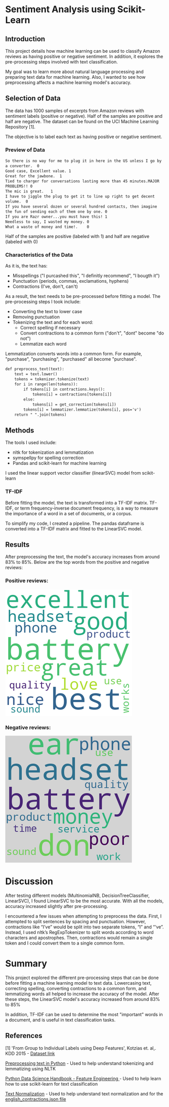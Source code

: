 # Sentiment Analysis using Scikit-Learn
## Introduction
This project details how machine learning can be used to classify Amazon reviews as having positive or negative sentiment. In addition, it explores the pre-processing steps involved with text classification.

My goal was to learn more about natural language processing and preparing text data for machine learning. Also, I wanted to see how preprocessing affects a machine learning model's accuracy.
## Selection of Data
The data has 1000 samples of excerpts from Amazon reviews with sentiment labels (positive or negative). Half of the samples are positive and half are negative. The dataset can be found on the UCI Machine Learning Repository [1].

The objective is to label each text as having positive or negative sentiment.
### Preview of Data
```
So there is no way for me to plug it in here in the US unless I go by a converter.	0
Good case, Excellent value.	1
Great for the jawbone.	1
Tied to charger for conversations lasting more than 45 minutes.MAJOR PROBLEMS!!	0
The mic is great.	1
I have to jiggle the plug to get it to line up right to get decent volume.	0
If you have several dozen or several hundred contacts, then imagine the fun of sending each of them one by one.	0
If you are Razr owner...you must have this!	1
Needless to say, I wasted my money.	0
What a waste of money and time!.	0
```
Half of the samples are positive (labeled with 1) and half are negative (labeled with 0)
### Characteristics of the Data
As it is, the text has:
- Misspellings ("I purcashed this", "I definitly recommend", "I bougth it")
- Punctuation (periods, commas, exclamations, hyphens)
- Contractions (I've, don't, can't)

As a result, the text needs to be pre-processed before fitting a model. The pre-processing steps I took include:
- Converting the text to lower case
- Removing punctuation
- Tokenizing the text and for each word:
    * Correct spelling if necessary
    * Convert contractions to a common form ("don't", "dont" become "do not")
    * Lemmatize each word

Lemmatization converts words into a common form. For example, "purchase", "purchasing", "purchased" all become "purchase".
```
def preprocess_text(text):
    text = text.lower()
    tokens = tokenizer.tokenize(text)
    for i in range(len(tokens)):
        if tokens[i] in contractions.keys():
            tokens[i] = contractions[tokens[i]]
        else:
            tokens[i] = get_correction(tokens[i])
        tokens[i] = lemmatizer.lemmatize(tokens[i], pos='v')
    return " ".join(tokens)
```
## Methods
The tools I used include:
- nltk for tokenization and lemmatization
- symspellpy for spelling correction
- Pandas and scikit-learn for machine learning

I used the linear support vector classifier (linearSVC) model from scikit-learn

### TF-IDF
Before fitting the model, the text is transformed into a TF-IDF matrix. TF-IDF, or term frequency-inverse document frequency, is a way to measure the importance of a word in a set of documents, or a corpus.

To simplify my code, I created a pipeline. The pandas dataframe is converted into a TF-IDF matrix and fitted to the LinearSVC model.

## Results
After preprocessing the text, the model's accuracy increases from around 83% to 85%. Below are the top words from the positive and negative reviews:
### Positive reviews:
![Positive words](./positive.png)

### Negative reviews:
![Positive words](./negative.png)

# Discussion

After testing different models (MultinomialNB, DecisionTreeClassifier, LinearSVC), I found LinearSVC to be the most accurate. With all the models, accuracy increased slightly after pre-processing.

I encountered a few issues when attempting to preprocess the data. First, I attempted to split sentences by spacing and punctuation. However, contractions like “I’ve” would be split into two separate tokens, “I” and “‘ve”. Instead, I used nltk’s RegExpTokenizer to split words according to word characters and apostrophes. Then, contractions would remain a single token and I could convert them to a single common form.

# Summary
This project explored the different pre-processing steps that can be done before fitting a machine learning model to text data. Lowercasing text, correcting spelling, converting contractions to a common form,
and lemmatizing words all helped to increase the accuracy of the model. After these steps, the LinearSVC model's accuracy increased from around 83% to 85%

In addition, TF-IDF can be used to determine the most "important" words in a document, and is useful in text classification tasks.

## References
[1] 'From Group to Individual Labels using Deep Features', Kotzias et. al,. KDD 2015 - [Dataset link](https://archive.ics.uci.edu/ml/datasets/Sentiment+Labelled+Sentences)

[Preprocessing text in Python](https://towardsdatascience.com/preprocessing-text-in-python-923828c4114f) - Used to help understand tokenizing and lemmatizing using NLTK

[Python Data Science Handbook - Feature Engineering
](https://jakevdp.github.io/PythonDataScienceHandbook/05.04-feature-engineering.html) - Used to help learn how to use scikit-learn for text classification

[Text Normalization](https://towardsdatascience.com/text-normalization-7ecc8e084e31) - Used to help understand text normalization and for the [english_contractions.json file](https://gist.githubusercontent.com/Sirsirious/c70400176a4532899a483e06d72cf99e/raw/e46fa7620c4f378f5bf39608b45cddad7ff447a4/english_contractions.json)

